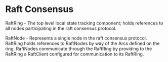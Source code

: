 # Raft Consensus

RaftRing - The top level local state tracking component; holds references to all nodes participating in the raft consensus protocol.

RaftNode - Represents a single node in the raft consensus protocol.  RaftRing holds references to RaftNodes by way of the Arcs defined on the ring.  RaftNodes communicate through the RaftRing by providing to the RaftRing a RaftClient configured for communication to its RaftRing.
